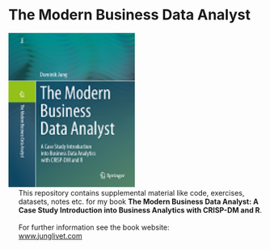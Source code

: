 # The Modern Business Data Analyst

<p align="left">
  <img src="https://github.com/dominikjung42/BusinessAnalyticsBook/blob/main/media/book_2.png?raw=true" alt="Book Cover" width="250" />
  <span style="display: inline-block; vertical-align: top; margin-left: 20px; max-width: 500px;">
    This repository contains supplemental material like code, exercises, datasets, notes etc. for my book <strong>The Modern Business Data Analyst: A Case Study Introduction into Business Analytics with CRISP-DM and R</strong>.<br><br>
    For further information see the book website:<br>
    <a href="http://www.junglivet.com">www.junglivet.com</a>
  </span>
</p>
